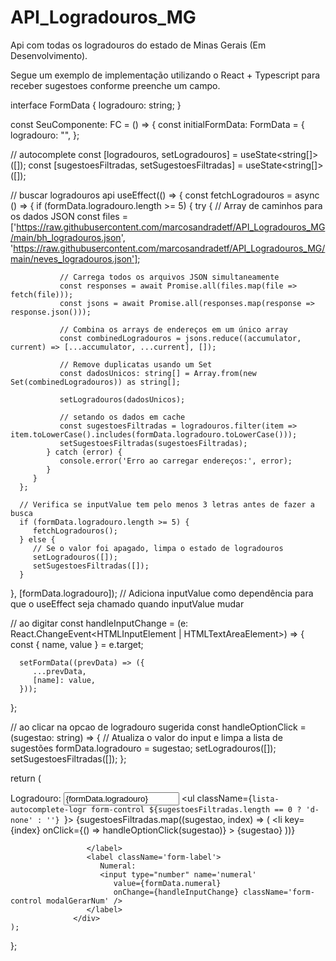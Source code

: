 # API_Logradouros_MG
Api com todas os logradouros do estado de Minas Gerais (Em Desenvolvimento).

Segue um exemplo de implementação utilizando o React + Typescript para receber sugestoes conforme preenche um campo.

interface FormData {
   logradouro: string;
}

const SeuComponente: FC<ModalGerarChamadoProps> = () => {
   const initialFormData: FormData = {
      logradouro: "",
   };

   // autocomplete
   const [logradouros, setLogradouros] = useState<string[]>([]);
   const [sugestoesFiltradas, setSugestoesFiltradas] = useState<string[]>([]);

   // buscar logradouros api
   useEffect(() => {
      const fetchLogradouros = async () => {
         if (formData.logradouro.length >= 5) {
            try {
               // Array de caminhos para os dados JSON
               const files = ['https://raw.githubusercontent.com/marcosandradetf/API_Logradouros_MG/main/bh_logradouros.json', 'https://raw.githubusercontent.com/marcosandradetf/API_Logradouros_MG/main/neves_logradouros.json'];

               // Carrega todos os arquivos JSON simultaneamente
               const responses = await Promise.all(files.map(file => fetch(file)));
               const jsons = await Promise.all(responses.map(response => response.json()));

               // Combina os arrays de endereços em um único array
               const combinedLogradouros = jsons.reduce((accumulator, current) => [...accumulator, ...current], []);

               // Remove duplicatas usando um Set
               const dadosUnicos: string[] = Array.from(new Set(combinedLogradouros)) as string[];

               setLogradouros(dadosUnicos);

               // setando os dados em cache
               const sugestoesFiltradas = logradouros.filter(item => item.toLowerCase().includes(formData.logradouro.toLowerCase()));
               setSugestoesFiltradas(sugestoesFiltradas);
            } catch (error) {
               console.error('Erro ao carregar endereços:', error);
            }
         }
      };

      // Verifica se inputValue tem pelo menos 3 letras antes de fazer a busca
      if (formData.logradouro.length >= 5) {
         fetchLogradouros();
      } else {
         // Se o valor foi apagado, limpa o estado de logradouros
         setLogradouros([]);
         setSugestoesFiltradas([]);
      }
   }, [formData.logradouro]); // Adiciona inputValue como dependência para que o useEffect seja chamado quando inputValue mudar

   // ao digitar
   const handleInputChange = (e: React.ChangeEvent<HTMLInputElement | HTMLTextAreaElement>) => {
      const { name, value } = e.target;

      setFormData((prevData) => ({
         ...prevData,
         [name]: value,
      }));
   };

   // ao clicar na opcao de logradouro sugerida
   const handleOptionClick = (sugestao: string) => {
      // Atualiza o valor do input e limpa a lista de sugestões
      formData.logradouro = sugestao;
      setLogradouros([]);
      setSugestoesFiltradas([]);
   };

  return (
       <div className='d-flex'>
                     <label className='form-label'>
                        Logradouro:
                        <input type="text"
                           name='logradouro'
                           id="logradouro"
                           value={formData.logradouro}
                           list='sugestoes'
                           onChange={handleInputChange} className='form-control modalGerarLog' />
                        <ul className={`lista-autocomplete-logr form-control ${sugestoesFiltradas.length == 0 ? 'd-none' : ''} `}>
                           {sugestoesFiltradas.map((sugestao, index) => (
                              <li key={index} onClick={() => handleOptionClick(sugestao)} >
                                 {sugestao}
                              </li>
                           ))}
                        </ul>

                     </label>
                     <label className='form-label'>
                        Numeral:
                        <input type="number" name='numeral'
                           value={formData.numeral}
                           onChange={handleInputChange} className='form-control modalGerarNum' />
                     </label>
                  </div>
    );

};
      

